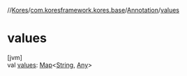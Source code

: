 //[Kores](../../../index.md)/[com.koresframework.kores.base](../index.md)/[Annotation](index.md)/[values](values.md)

# values

[jvm]\
val [values](values.md): [Map](https://kotlinlang.org/api/latest/jvm/stdlib/kotlin.collections/-map/index.html)<[String](https://kotlinlang.org/api/latest/jvm/stdlib/kotlin/-string/index.html), [Any](https://kotlinlang.org/api/latest/jvm/stdlib/kotlin/-any/index.html)>
